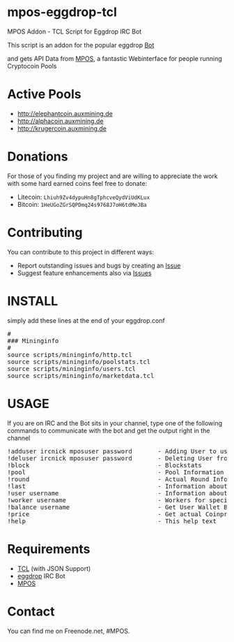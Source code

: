 mpos-eggdrop-tcl
================

MPOS Addon - TCL Script for Eggdrop IRC Bot

This script is an addon for the popular eggdrop <a href="http://www.eggheads.org" target="_blank">Bot</a>

and gets API Data from <a href="https://github.com/TheSerapher/php-mpos" target="_blank">MPOS</a>, 
a fantastic Webinterface for people running Cryptocoin Pools

Active Pools
================

* http://elephantcoin.auxmining.de
* http://alphacoin.auxmining.de
* http://krugercoin.auxmining.de

Donations
================

For those of you finding my project and are willing to appreciate the work
with some hard earned coins feel free to donate:

* Litecoin:    `Lhiuh9Zv4dypuHn8gTphcveQydViUdKLux`
* Bitcoin:     `1HeUGoZGrSQPDmq24s9768J7oH6tdMeJBa`

Contributing
================

You can contribute to this project in different ways:

* Report outstanding issues and bugs by creating an [Issue][1]
* Suggest feature enhancements also via [Issues][1]

INSTALL
================

simply add these lines at the end of your eggdrop.conf

<pre>
#
### Mininginfo
#
source scripts/mininginfo/http.tcl
source scripts/mininginfo/poolstats.tcl
source scripts/mininginfo/users.tcl
source scripts/mininginfo/marketdata.tcl
</pre>

USAGE
================

If you are on IRC and the Bot sits in your channel, type one of the following commands to
communicate with the bot and get the output right in the channel

<pre>
!adduser ircnick mposuser password       - Adding User to userfile"
!deluser ircnick mposuser password       - Deleting User from userfile"
!block                                   - Blockstats
!pool                                    - Pool Information
!round                                   - Actual Round Information
!last                                    - Information about last found Block
!user username                           - Information about a specific User
!worker username                         - Workers for specific User
!balance username                        - Get User Wallet Balance
!price                                   - Get actual Coinprice
!help                                    - This help text
</pre>

Requirements 
================

 - <a href="http://www.tcl.tk" target="_blank">TCL</a> (with JSON Support)
 - <a href="http://www.eggheads.org" target="_blank">eggdrop</a> IRC Bot
 - <a href="https://github.com/TheSerapher/php-mpos" target="_blank">MPOS</a>


Contact
================

You can find me on Freenode.net, #MPOS.

[1]: https://github.com/iAmShorty/mpos-eggdrop-tcl/issues "Issue"

